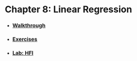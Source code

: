 # Chapter 8: Linear Regression

* ### [Walkthrough](https://github.com/RiccardoMPesce/OpenIntro-Statistics-Excercises/tree/main/chapter8/chapter8_walkthrough.ipynb)
* ### [Exercises](https://github.com/RiccardoMPesce/OpenIntro-Statistics-Excercises/tree/main/chapter8/chapter8_exercises.ipynb)
* ### [Lab: HFI](https://github.com/RiccardoMPesce/OpenIntro-Statistics-Excercises/tree/main/chapter8/chapter8_lab_hfi.ipynb)
